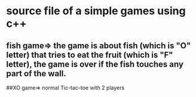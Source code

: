 # source file of a simple games using c++ 



## fish game=> the game is about fish (which is "O" letter) that tries to eat the fruit (which is "F" letter), the game is over if the fish touches any part of the wall.
##XO game=> normal Tic-tac-toe with 2 players
